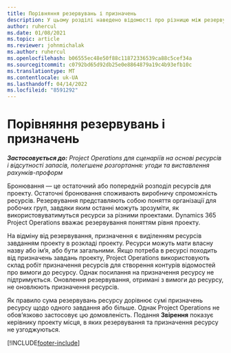 ```yaml
---
title: Порівняння резервувань і призначень
description: У цьому розділі наведено відомості про різницю між резервуваннями ресурсів і призначеннями ресурсів.
author: ruhercul
ms.date: 01/08/2021
ms.topic: article
ms.reviewer: johnmichalak
ms.author: ruhercul
ms.openlocfilehash: b06555ec48e50f88c11872336539ca88c5cef34a
ms.sourcegitcommit: c0792bd65d92db25e0e8864879a19c4b93efb10c
ms.translationtype: MT
ms.contentlocale: uk-UA
ms.lasthandoff: 04/14/2022
ms.locfileid: "8591292"
---
```

# <a name="bookings-vs-assignments"></a>Порівняння резервувань і призначень

_**Застосовується до:** Project Operations для сценаріїв на основі ресурсів і відсутності запасів, полегшене розгортання: угоди та виставлення рахунків-проформ_

Бронювання — це остаточний або попередній розподіл ресурсів для проекту. Остаточні бронювання споживають виробничу спроможність ресурсів. Резервування представляють собою поняття організації для робочих груп, завдяки яким останні можуть зрозуміти, як використовуватимуться ресурси за різними проектами. Dynamics 365 Project Operations вважає резервування поняттям рівня проекту. 

На відміну від резервування, призначення є виділенням ресурсів завданням проекту в розкладі проекту. Ресурси можуть мати власну назву або ім’я, або бути загальними.  Якщо потреба в ресурсі походить від призначень завдань проекту, Project Operations використовують склад робіт призначення ресурсів для створення контурів відомостей про вимоги до ресурсу. Однак посилання на призначення ресурсу не підтримується. Оновлення резервування, отримані з вимоги до ресурсу, не оновлюють призначення ресурсів.

Як правило сума резервувань ресурсу дорівнює сумі призначень ресурсу щодо одного завдання або більше. Однак Project Operations не обов’язково застосовує цю домовленість. Подання **Звірення** показує керівнику проекту місця, в яких резервування та призначення ресурсу не узгоджуються.




[!INCLUDE[footer-include](../includes/footer-banner.md)]